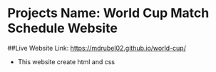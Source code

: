 # Projects Name: World Cup Match Schedule Website
##Live Website Link: https://mdrubel02.github.io/world-cup/

- This website create html and css
